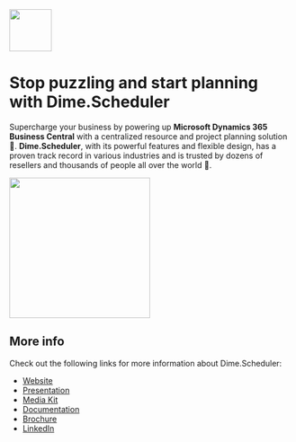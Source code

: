 <img src="[https://cdn.dime-software.com/dime-scheduler/Dime.Scheduler-Black.svg](https://cdn.dimescheduler.com/dime-scheduler/v2/logo.svg)" height="75px" />

# Stop puzzling and start planning with Dime.Scheduler

Supercharge your business by powering up **Microsoft Dynamics 365 Business Central** with a centralized resource and project planning solution 📅. **Dime.Scheduler**, with its powerful features and flexible design, has a proven track record in various industries and is trusted by dozens of resellers and thousands of people all over the world 🚀.

<img src="https://cdn.dimescheduler.com/dime-scheduler/screenshots/ds-screen-9.png" height="250px" />

## More info

Check out the following links for more information about Dime.Scheduler:

- [Website](https://www.dimescheduler.com)
- [Presentation](https://intro.dimescheduler.com)
- [Media Kit](https://mediakit.dimescheduler.com)
- [Documentation](https://docs.dimescheduler.com)
- [Brochure](https://www.dimescheduler.com/assets/brochure.pdf)
- [LinkedIn](https://www.linkedin.com/company/dimenics)
